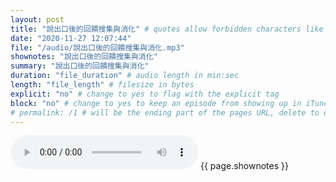 ```yaml
---
layout: post
title: "說出口後的回饋搜集與消化" # quotes allow forbidden characters like the colon
date: "2020-11-27 12:07:44"
file: "/audio/說出口後的回饋搜集與消化.mp3"
shownotes: "說出口後的回饋搜集與消化"
summary: "說出口後的回饋搜集與消化"
duration: "file_duration" # audio length in min:sec
length: "file_length" # filesize in bytes
explicit: "no" # change to yes to flag with the explicit tag
block: "no" # change to yes to keep an episode from showing up in iTunes
# permalink: /1 # will be the ending part of the pages URL, delete to default to the title
---
```


<audio controls>
<source src="{{site.url}}{{site.baseurl}}{{ page.file }}" type="audio/x-mp3">
Your browser does not support the audio element.
</audio>
{{ page.shownotes }}
